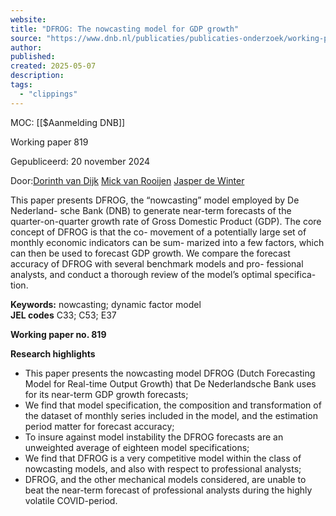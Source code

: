```yaml
---
website:
title: "DFROG: The nowcasting model for GDP growth"
source: "https://www.dnb.nl/publicaties/publicaties-onderzoek/working-paper-2024/819-dfrog-a-nowcasting-model-for-gdp-growth/"
author:
published:
created: 2025-05-07
description:
tags:
  - "clippings"
---
```

MOC: [[$Aanmelding DNB]]

Working paper 819

Gepubliceerd: 20 november 2024

Door:[Dorinth van Dijk](https://www.dnb.nl/zoekresultaten/?a=RG9yaW50aCB2YW4gRGlqaw) [Mick van Rooijen](https://www.dnb.nl/zoekresultaten/?a=TWljayB2YW4gUm9vaWplbg) [Jasper de Winter](https://www.dnb.nl/zoekresultaten/?a=SmFzcGVyIGRlIFdpbnRlcg)

This paper presents DFROG, the “nowcasting” model employed by De Nederland- sche Bank (DNB) to generate near-term forecasts of the quarter-on-quarter growth rate of Gross Domestic Product (GDP). The core concept of DFROG is that the co- movement of a potentially large set of monthly economic indicators can be sum- marized into a few factors, which can then be used to forecast GDP growth. We compare the forecast accuracy of DFROG with several benchmark models and pro- fessional analysts, and conduct a thorough review of the model’s optimal specifica- tion.

**Keywords:** nowcasting; dynamic factor model  
**JEL codes** C33; C53; E37  
  
**Working paper no. 819**

**Research highlights**

- This paper presents the nowcasting model DFROG (Dutch Forecasting Model for Real-time Output Growth) that De Nederlandsche Bank uses for its near-term GDP growth forecasts;
- We find that model specification, the composition and transformation of the dataset of monthly series included in the model, and the estimation period matter for forecast accuracy;
- To insure against model instability the DFROG forecasts are an unweighted average of eighteen model specifications;
- We find that DFROG is a very competitive model within the class of nowcasting models, and also with respect to professional analysts;
- DFROG, and the other mechanical models considered, are unable to beat the near-term forecast of professional analysts during the highly volatile COVID-period.